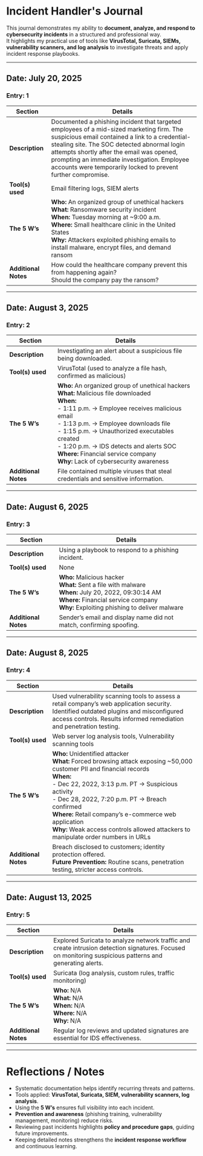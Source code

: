 # Incident Handler's Journal  

This journal demonstrates my ability to **document, analyze, and respond to cybersecurity incidents** in a structured and professional way.  
It highlights my practical use of tools like **VirusTotal, Suricata, SIEMs, vulnerability scanners, and log analysis** to investigate threats and apply incident response playbooks.  

---

## Date: July 20, 2025  
### Entry: 1  

| Section        | Details |
|----------------|---------|
| **Description** | Documented a phishing incident that targeted employees of a mid-sized marketing firm. The suspicious email contained a link to a credential-stealing site. The SOC detected abnormal login attempts shortly after the email was opened, prompting an immediate investigation. Employee accounts were temporarily locked to prevent further compromise. |
| **Tool(s) used** | Email filtering logs, SIEM alerts |
| **The 5 W’s** | **Who:** An organized group of unethical hackers<br>**What:** Ransomware security incident<br>**When:** Tuesday morning at ~9:00 a.m.<br>**Where:** Small healthcare clinic in the United States<br>**Why:** Attackers exploited phishing emails to install malware, encrypt files, and demand ransom |
| **Additional Notes** | How could the healthcare company prevent this from happening again?<br>Should the company pay the ransom? |

---

## Date: August 3, 2025  
### Entry: 2  

| Section        | Details |
|----------------|---------|
| **Description** | Investigating an alert about a suspicious file being downloaded. |
| **Tool(s) used** | VirusTotal (used to analyze a file hash, confirmed as malicious) |
| **The 5 W’s** | **Who:** An organized group of unethical hackers<br>**What:** Malicious file downloaded<br>**When:**<br>- 1:11 p.m. → Employee receives malicious email<br>- 1:13 p.m. → Employee downloads file<br>- 1:15 p.m. → Unauthorized executables created<br>- 1:20 p.m. → IDS detects and alerts SOC<br>**Where:** Financial service company<br>**Why:** Lack of cybersecurity awareness |
| **Additional Notes** | File contained multiple viruses that steal credentials and sensitive information. |

---

## Date: August 6, 2025  
### Entry: 3  

| Section        | Details |
|----------------|---------|
| **Description** | Using a playbook to respond to a phishing incident. |
| **Tool(s) used** | None |
| **The 5 W’s** | **Who:** Malicious hacker<br>**What:** Sent a file with malware<br>**When:** July 20, 2022, 09:30:14 AM<br>**Where:** Financial service company<br>**Why:** Exploiting phishing to deliver malware |
| **Additional Notes** | Sender’s email and display name did not match, confirming spoofing. |

---

## Date: August 8, 2025  
### Entry: 4  

| Section        | Details |
|----------------|---------|
| **Description** | Used vulnerability scanning tools to assess a retail company’s web application security. Identified outdated plugins and misconfigured access controls. Results informed remediation and penetration testing. |
| **Tool(s) used** | Web server log analysis tools, Vulnerability scanning tools |
| **The 5 W’s** | **Who:** Unidentified attacker<br>**What:** Forced browsing attack exposing ~50,000 customer PII and financial records<br>**When:**<br>- Dec 22, 2022, 3:13 p.m. PT → Suspicious activity<br>- Dec 28, 2022, 7:20 p.m. PT → Breach confirmed<br>**Where:** Retail company’s e-commerce web application<br>**Why:** Weak access controls allowed attackers to manipulate order numbers in URLs |
| **Additional Notes** | Breach disclosed to customers; identity protection offered.<br>**Future Prevention:** Routine scans, penetration testing, stricter access controls. |

---

## Date: August 13, 2025  
### Entry: 5  

| Section        | Details |
|----------------|---------|
| **Description** | Explored Suricata to analyze network traffic and create intrusion detection signatures. Focused on monitoring suspicious patterns and generating alerts. |
| **Tool(s) used** | Suricata (log analysis, custom rules, traffic monitoring) |
| **The 5 W’s** | **Who:** N/A<br>**What:** N/A<br>**When:** N/A<br>**Where:** N/A<br>**Why:** N/A |
| **Additional Notes** | Regular log reviews and updated signatures are essential for IDS effectiveness. |

---

# Reflections / Notes  

- Systematic documentation helps identify recurring threats and patterns.  
- Tools applied: **VirusTotal, Suricata, SIEM, vulnerability scanners, log analysis**.  
- Using the **5 W’s** ensures full visibility into each incident.  
- **Prevention and awareness** (phishing training, vulnerability management, monitoring) reduce risks.  
- Reviewing past incidents highlights **policy and procedure gaps**, guiding future improvements.  
- Keeping detailed notes strengthens the **incident response workflow** and continuous learning.  
